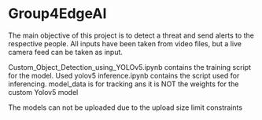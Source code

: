 # Group4EdgeAI

The main objective of this project is to detect a threat and send alerts to the respective people.
All inputs have been taken from video files, but a live camera feed can be taken as input.

Custom_Object_Detection_using_YOLOv5.ipynb contains the training script for the model. Used yolov5
inference.ipynb contains the script used for inferencing.
model_data is for tracking ans it is NOT the weights for the custom Yolov5 model

The models can not be uploaded due to the upload size limit constraints

